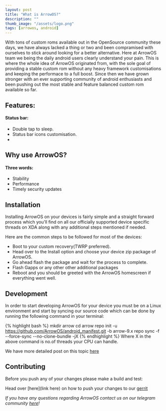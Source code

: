 ```yaml
---
layout: post
title: "What is ArrowOS?"
description: ""
thumb_image: "/assets/logo.png"
tags: [arrowos, android]
---
```


With tons of custom roms available out in the OpenSource community these days, we have always lacked a thing or two and been compramised with ourselves to stick around looking for a better alternative. Here at ArrowOS team we being the daily android users clearly understand your pain. This is where the whole idea of ArrowOS originated from, with the sole goal of providing a stable custom rom without any heavy framework customisations and keeping the performace to a full boost. Since then we have grown stronger with an ever supporting community of android enthusiasts and been pushing out the most stable and feature balanced custom rom available so far.

## Features:
#### Status bar:
  - Double tap to sleep.
  - Status bar icons customisation.
  - 

## Why use ArrowOS?
#### Three words:
  - Stability 
  - Performance 
  - Timely security updates

## Installation

Installing ArrowOS on your devices is fairly simple and a straight forward process which you'll find on all our officially supported device specific threads on XDA along with any additional steps mentioned if needed.

Here are the common steps to be followed for most of the devices:

- Boot to your custom recovery(TWRP preferred).
- Head over to the Install option and choose your device zip package of ArrowOS.
- Go ahead flash the package and wait for the process to complete.
- Flash Gapps or any other other additional packages
- Reboot and you should be greeted with the ArrowOS homescreen if everything went well.

## Development

In order to start developing ArrowOS for your device you must be on a Linux environment and start by syncing our source code which can be done by running the following command in your terminal:

{% highlight bash %}
mkdir arrow
cd arrow
repo init -u https://github.com/ArrowOS/android_manifest.git -b arrow-9.x
repo sync  -f --force-sync --no-clone-bundle -jX
{% endhighlight %}
Where X in the above command is no.of threads your CPU can handle.

We have more detailed post on this topic [here](https://blog.arrowos.net/posts/compilation-guide)

## Contributing

Before you push any of your changes please make a build and test:

Head over [here](link here) on how to push your changes to our [gerrit](https://review.arrowos.net/)

_If you have any questions regarding ArrowOS contact us on our telegram community <a href="https://t.me/ArrowOS" title="telegram community" rel="noreferrer noopener" target="_blank">here</a>!_
